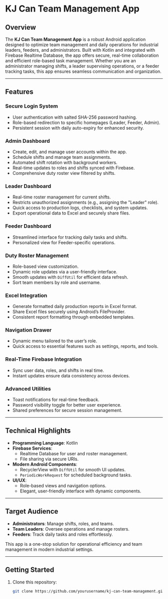 # KJ Can Team Management App

## Overview

The **KJ Can Team Management App** is a robust Android application designed to optimize team management and daily operations for industrial leaders, feeders, and administrators. Built with Kotlin and integrated with Firebase Realtime Database, the app offers secure, real-time collaboration and efficient role-based task management. Whether you are an administrator managing shifts, a leader supervising operations, or a feeder tracking tasks, this app ensures seamless communication and organization.

---

## Features

### Secure Login System
- User authentication with salted SHA-256 password hashing.
- Role-based redirection to specific homepages (Leader, Feeder, Admin).
- Persistent session with daily auto-expiry for enhanced security.

### Admin Dashboard
- Create, edit, and manage user accounts within the app.
- Schedule shifts and manage team assignments.
- Automated shift rotation with background workers.
- Real-time updates to roles and shifts synced with Firebase.
- Comprehensive duty roster view filtered by shifts.

### Leader Dashboard
- Real-time roster management for current shifts.
- Restricts unauthorized assignments (e.g., assigning the "Leader" role).
- Quick access to production logs, checklists, and system updates.
- Export operational data to Excel and securely share files.

### Feeder Dashboard
- Streamlined interface for tracking daily tasks and shifts.
- Personalized view for Feeder-specific operations.

### Duty Roster Management
- Role-based view customization.
- Dynamic role updates via a user-friendly interface.
- Smooth updates with `DiffUtil` for efficient data refresh.
- Sort team members by role and username.

### Excel Integration
- Generate formatted daily production reports in Excel format.
- Share Excel files securely using Android’s FileProvider.
- Consistent report formatting through embedded templates.

### Navigation Drawer
- Dynamic menu tailored to the user’s role.
- Quick access to essential features such as settings, reports, and tools.

### Real-Time Firebase Integration
- Sync user data, roles, and shifts in real time.
- Instant updates ensure data consistency across devices.

### Advanced Utilities
- Toast notifications for real-time feedback.
- Password visibility toggle for better user experience.
- Shared preferences for secure session management.

---

## Technical Highlights

- **Programming Language**: Kotlin
- **Firebase Services**:
  - Realtime Database for user and roster management.
  - File sharing via secure URIs.
- **Modern Android Components**:
  - RecyclerView with `DiffUtil` for smooth UI updates.
  - `PeriodicWorkRequest` for scheduled background tasks.
- **UI/UX**:
  - Role-based views and navigation options.
  - Elegant, user-friendly interface with dynamic components.

---

## Target Audience

- **Administrators**: Manage shifts, roles, and teams.
- **Team Leaders**: Oversee operations and manage rosters.
- **Feeders**: Track daily tasks and roles effortlessly.

This app is a one-stop solution for operational efficiency and team management in modern industrial settings.

---

## Getting Started

1. Clone this repository:
   ```bash
   git clone https://github.com/yourusername/kj-can-team-management.git
